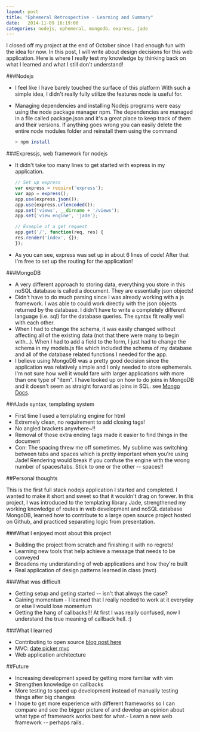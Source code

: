```yaml
---
layout: post
title: "Ephemeral Retrospective - Learning and Summary"
date:   2014-11-09 16:19:00
categories: nodejs, ephemeral, mongodb, express, jade
---
```

I closed off my project at the end of October since I had enough fun with the idea for now. In this post, I will write about design decisions for this web application. Here is where I really test my knowledge by thinking back on what I learned and what I still don't understand!

###Nodejs
- I feel like I have barely touched the surface of this platform
	With such a simple idea, I didn't really fully utilize the features node is useful for. 
- Managing dependencies and installing Nodejs programs were easy using the node package manager npm. The dependencies are managed in a file called package.json and it's a great place to keep track of them and their versions. If anything goes wrong you can easily delete the entire node modules folder and reinstall them using the command 

	```bash
	> npm install
	```

###Expressjs, web framework for nodejs
- It didn't take too many lines to get started with express in my application. 

	```javascript
	// Set up express
	var express = require('express');
	var app = express();
	app.use(express.json());
	app.use(express.urlencoded());
	app.set('views', __dirname + '/views');
	app.set('view engine', 'jade');

	// Example of a get request
	app.get('/', function(req, res) {
    res.render('index', {});
	});
	```
- As you can see, express was set up in about 6 lines of code! After that I'm free to set up the routing for the application!

###MongoDB
- A very different approach to storing data, everything you store in this noSQL database is called a document. They are essentially json objects!
- Didn't have to do much parsing since I was already working with a js framework. I was able to could work directly with the json objects returned by the database. I didn't have to write a completely different language (i.e. sql) for the database queries. The syntax fit really well with each other.
- When I had to change the schema, it was easily changed without affecting all of the existing data (not that there were many to begin with...). When I had to add a field to the form, I just had to change the schema in my models.js file which included the schema of my database and all of the database related functions I needed for the app. 
- I believe using MongoDB was a pretty good decision since the application was relatively simple and I only needed to store ephemerals. I'm not sure how well it would fare with larger applications with more than one type of "item". I have looked up on how to do joins in MongoDB and it doesn't seem as straight forward as joins in SQL. see [Mongo Docs](http://docs.mongodb.org/manual/reference/database-references/).

###Jade syntax, templating system
- First time I used a templating engine for html
- Extremely clean, no requirement to add closing tags!
- No angled brackets anywhere~!! 
- Removal of those extra ending tags made it easier to find things in the document
- Con: The spacing threw me off sometimes. My sublime was switching between tabs and spaces which is pretty important when you're using Jade! Rendering would break if you confuse the engine with the wrong number of spaces/tabs. Stick to one or the other -- spaces!!



##Personal thoughts

This is the first full stack nodejs application I started and completed. I wanted to make it short and sweet so that it wouldn't drag on forever. 
In this project, I was introduced to the templating library Jade, strengthened my working knowledge of routes in web development and noSQL database MongoDB, learned how to contribute to a large open source project hosted on Github, and practiced separating logic from presentation.  

###What I enjoyed most about this project
- Building the project from scratch and finishing it with no regrets!
- Learning new tools that help achieve a message that needs to be conveyed
- Broadens my understanding of web applications and how they're built
- Real application of design patterns learned in class (mvc)

###What was difficult
- Getting setup and geting started -- isn't that always the case?
- Gaining momentum - I learned that I really needed to work at it everyday or else I would lose momentum
- Getting the hang of callbacks!!! At first I was really confused, now I understand the true meaning of callback hell. :)

###What I learned
- Contributing to open source [blog post here](http://bchanisprogramming.blogspot.ca/2014/10/i-made-my-first-contribution-to-open.html)
- MVC: [date picker mvc](http://bchanisprogramming.blogspot.ca/2014/10/mvc-separating-state-from-presentation.html)
- Web application architecture

##Future
- Increasing development speed by getting more familiar with vim
- Strengthen knowledge on callbacks
- More testing to speed up development instead of manually testing things after big changes
- I hope to get more experience with different frameworks so I can compare and see the bigger picture of and develop an opinion about what type of framework works best for what.- Learn a new web framework -- perhaps rails..

